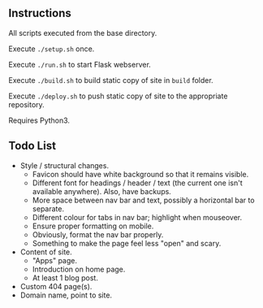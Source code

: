 ## Instructions
All scripts executed from the base directory.

Execute `./setup.sh` once.

Execute `./run.sh` to start Flask webserver.

Execute `./build.sh` to build static copy of site in `build` folder.

Execute `./deploy.sh` to push static copy of site to the appropriate repository.

Requires Python3.

## Todo List
* Style / structural changes.
    * Favicon should have white background so that it remains visible.
    * Different font for headings / header / text (the current one isn't available anywhere). Also, have backups.
    * More space between nav bar and text, possibly a horizontal bar to separate.
    * Different colour for tabs in nav bar; highlight when mouseover.
    * Ensure proper formatting on mobile.
    * Obviously, format the nav bar properly.
    * Something to make the page feel less "open" and scary.
* Content of site.
    * "Apps" page.
    * Introduction on home page.
    * At least 1 blog post.
* Custom 404 page(s).
* Domain name, point to site.
